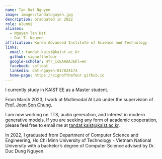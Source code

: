 ```yaml
---
name: Tan Dat Nguyen
image: images/tandatnguyen.jpg
description: Graduated in 2022
role: alumni
aliases:
  - Nguyen Tan Dat
  - Dat T. Nguyen
affiliation: Korea Advanced Institute of Science and Technology
links:
  email: tandat.kaist@kaist.ac.kr
  github: signofthefour
  google-scholar: 4Yr_icEAAAAJ&hl=en
  facebook: softdat
  linkedin: dat-nguyen-017824174
  home-page: https://signofthefour.github.io
---
```


I currently study in KAIST EE as a Master student.

From March 2023, I work at Multimodal AI Lab under the supervision of [Prof. Joon Son Chung](https://mmai.io/joon/).

I am now working on TTS, audio generation, and interest in modern generative models. If you are seeking any form of academic cooperation, please feel free to email me at tandat.kaist@kaist.ac.kr.

In 2022, I graduated from Department of Computer Science and Engineering, Ho Chi Minh University of Technology - Vietnam National University with a bachelor’s degree of Computer Science advised by Dr. Duc Dung Nguyen.
